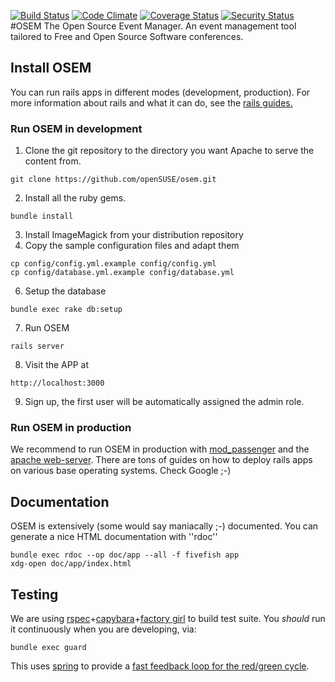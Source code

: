 [![Build Status](https://travis-ci.org/openSUSE/osem.svg?branch=master)](https://travis-ci.org/openSUSE/osem)
[![Code Climate](https://codeclimate.com/github/openSUSE/osem.png)](https://codeclimate.com/github/openSUSE/osem)
[![Coverage Status](https://coveralls.io/repos/openSUSE/osem/badge.png)](https://coveralls.io/r/openSUSE/osem)
[![Security Status](https://hakiri.io/github/openSUSE/osem/master.svg)](https://hakiri.io/github/openSUSE/osem/master)
#OSEM
The Open Source Event Manager. An event management tool tailored to Free and Open Source Software conferences.

## Install OSEM
You can run rails apps in different modes (development, production). For more information
about rails and what it can do, see the [rails guides.](http://guides.rubyonrails.org/getting_started.html)

### Run OSEM in development
1. Clone the git repository to the directory you want Apache to serve the content from.
```
git clone https://github.com/openSUSE/osem.git
```
2. Install all the ruby gems.
```
bundle install
```
3. Install ImageMagick from your distribution repository
4. Copy the sample configuration files and adapt them
```
cp config/config.yml.example config/config.yml
cp config/database.yml.example config/database.yml
```
6. Setup the database
```
bundle exec rake db:setup
```
7. Run OSEM
```
rails server
```
8. Visit the APP at 
```
http://localhost:3000
```
9. Sign up, the first user will be automatically assigned the admin role.

### Run OSEM in production
We recommend to run OSEM in production with [mod_passenger](https://www.phusionpassenger.com/download/#open_source)
and the [apache web-server](https://www.apache.org/). There are tons of guides on how to deploy rails apps on various
base operating systems. Check Google ;-)

## Documentation
OSEM is extensively (some would say maniacally ;-) documented. You can generate a nice HTML documentation with ''rdoc''
```
bundle exec rdoc --op doc/app --all -f fivefish app 
xdg-open doc/app/index.html 
```

## Testing
We are using [rspec](http://rspec.info/)+[capybara](http://jnicklas.github.io/capybara/)+[factory girl](https://github.com/thoughtbot/factory_girl) to build test suite. You *should* run it continuously when you are developing, via:
```
bundle exec guard
```
This uses [spring](https://github.com/rails/spring) to provide a
[fast feedback loop for the red/green cycle](http://bitzesty.com/blog/2013/05/enable-tdd-with-faster-ruby-on-rails-stack-reloading/).
